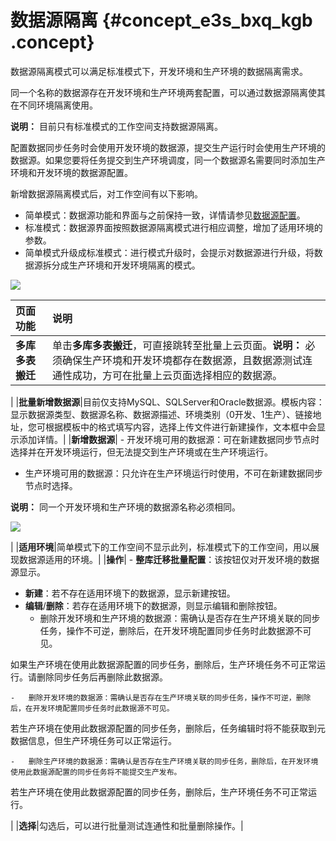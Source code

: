 # 数据源隔离 {#concept_e3s_bxq_kgb .concept}

数据源隔离模式可以满足标准模式下，开发环境和生产环境的数据隔离需求。

同一个名称的数据源存在开发环境和生产环境两套配置，可以通过数据源隔离使其在不同环境隔离使用。

**说明：** 目前只有标准模式的工作空间支持数据源隔离。

配置数据同步任务时会使用开发环境的数据源，提交生产运行时会使用生产环境的数据源。如果您要将任务提交到生产环境调度，同一个数据源名需要同时添加生产环境和开发环境的数据源配置。

新增数据源隔离模式后，对工作空间有以下影响。

-   简单模式：数据源功能和界面与之前保持一致，详情请参见[数据源配置](intl.zh-CN/使用指南/数据集成/数据源配置/支持的数据源.md#)。
-   标准模式：数据源界面按照数据源隔离模式进行相应调整，增加了适用环境的参数。
-   简单模式升级成标准模式：进行模式升级时，会提示对数据源进行升级，将数据源拆分成生产环境和开发环境隔离的模式。

![](http://static-aliyun-doc.oss-cn-hangzhou.aliyuncs.com/assets/img/100089/155365175541225_zh-CN.png)

|页面功能|说明|
|:---|:-|
|**多库多表搬迁**|单击**多库多表搬迁**，可直接跳转至批量上云页面。**说明：** 必须确保生产环境和开发环境都存在数据源，且数据源测试连通性成功，方可在批量上云页面选择相应的数据源。

|
|**批量新增数据源**|目前仅支持MySQL、SQLServer和Oracle数据源。模板内容：显示数据源类型、数据源名称、数据源描述、环境类别（0开发、1生产）、链接地址，您可根据模板中的格式填写内容，选择上传文件进行新建操作，文本框中会显示添加详情。|
|**新增数据源**| -   开发环境可用的数据源：可在新建数据同步节点时选择并在开发环境运行，但无法提交到生产环境或在生产环境运行。
-   生产环境可用的数据源：只允许在生产环境运行时使用，不可在新建数据同步节点时选择。

 **说明：** 同一个开发环境和生产环境的数据源名称必须相同。

![](http://static-aliyun-doc.oss-cn-hangzhou.aliyuncs.com/assets/img/100089/155365175541235_zh-CN.png)

 |
|**适用环境**|简单模式下的工作空间不显示此列，标准模式下的工作空间，用以展现数据源适用的环境。|
|**操作**| -   **整库迁移批量配置**：该按钮仅对开发环境的数据源显示。
-   **新建**：若不存在适用环境下的数据源，显示新建按钮。
-   **编辑**/**删除**：若存在适用环境下的数据源，则显示编辑和删除按钮。
    -   删除开发环境和生产环境的数据源：需确认是否存在生产环境关联的同步任务，操作不可逆，删除后，在开发环境配置同步任务时此数据源不可见。

如果生产环境在使用此数据源配置的同步任务，删除后，生产环境任务不可正常运行。请删除同步任务后再删除此数据源。

    -   删除开发环境的数据源：需确认是否存在生产环境关联的同步任务，操作不可逆，删除后，在开发环境配置同步任务时此数据源不可见。

若生产环境在使用此数据源配置的同步任务，删除后，任务编辑时将不能获取到元数据信息，但生产环境任务可以正常运行。

    -   删除生产环境的数据源：需确认是否存在生产环境关联的同步任务，删除后，在开发环境使用此数据源配置的同步任务将不能提交生产发布。

若生产环境在使用此数据源配置的同步任务，删除后，生产环境任务不可正常运行。


 |
|**选择**|勾选后，可以进行批量测试连通性和批量删除操作。|

